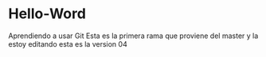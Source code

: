 # Hello-Word
Aprendiendo a usar Git
Esta es la primera rama que proviene del master y la estoy editando
esta es la version 04
